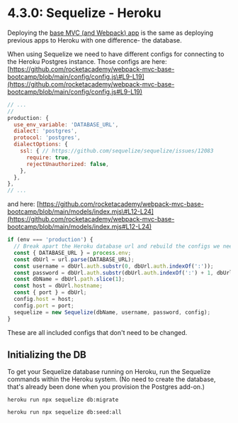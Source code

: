 # 4.3.0: Sequelize - Heroku

Deploying the [base MVC \(and Webpack\) app](https://github.com/rocketacademy/webpack-mvc-base-bootcamp) is the same as deploying previous apps to Heroku with one difference- the database.

When using Sequelize we need to have different configs for connecting to the Heroku Postgres instance. Those configs are here: [https://github.com/rocketacademy/webpack-mvc-base-bootcamp/blob/main/config/config.js\#L9-L19](https://github.com/rocketacademy/webpack-mvc-base-bootcamp/blob/main/config/config.js#L9-L19)

```javascript
// ...
// 
production: {
  use_env_variable: 'DATABASE_URL',
  dialect: 'postgres',
  protocol: 'postgres',
  dialectOptions: {
    ssl: { // https://github.com/sequelize/sequelize/issues/12083
      require: true,
      rejectUnauthorized: false,
    },
  },
},
// ...
```

and here: [https://github.com/rocketacademy/webpack-mvc-base-bootcamp/blob/main/models/index.mjs\#L12-L24](https://github.com/rocketacademy/webpack-mvc-base-bootcamp/blob/main/models/index.mjs#L12-L24)

```javascript
if (env === 'production') {
  // Break apart the Heroku database url and rebuild the configs we need
  const { DATABASE_URL } = process.env;
  const dbUrl = url.parse(DATABASE_URL);
  const username = dbUrl.auth.substr(0, dbUrl.auth.indexOf(':'));
  const password = dbUrl.auth.substr(dbUrl.auth.indexOf(':') + 1, dbUrl.auth.length);
  const dbName = dbUrl.path.slice(1);
  const host = dbUrl.hostname;
  const { port } = dbUrl;
  config.host = host;
  config.port = port;
  sequelize = new Sequelize(dbName, username, password, config);
}
```

These are all included configs that don't need to be changed.

## Initializing the DB

To get your Sequelize database running on Heroku, run the Sequelize commands within the Heroku system. \(No need to create the database, that's already been done when you provision the Postgres add-on.\)

```
heroku run npx sequelize db:migrate
```

```
heroku run npx sequelize db:seed:all
```

